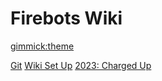 # Firebots Wiki

[gimmick:theme](cosmo)

[Git](git/git.md)
[Wiki Set Up](wiki-set-up/wiki-set-up.md)
[2023: Charged Up](charged-up-2023/welcome-2023.md)